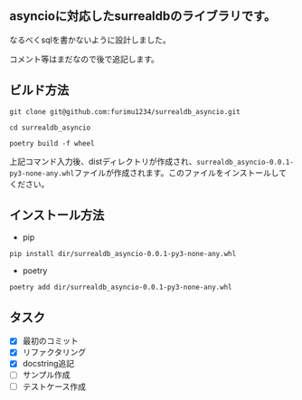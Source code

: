 ## asyncioに対応したsurrealdbのライブラリです。

なるべくsqlを書かないように設計しました。

コメント等はまだなので後で追記します。

## ビルド方法

`git clone git@github.com:furimu1234/surrealdb_asyncio.git`

`cd surrealdb_asyncio`

`poetry build -f wheel`

上記コマンド入力後、distディレクトリが作成され、`surrealdb_asyncio-0.0.1-py3-none-any.whl`ファイルが作成されます。このファイルをインストールしてください。

## インストール方法

- pip

`pip install dir/surrealdb_asyncio-0.0.1-py3-none-any.whl`
- poetry

`poetry add dir/surrealdb_asyncio-0.0.1-py3-none-any.whl`
## タスク
- [x] 最初のコミット
- [x] リファクタリング
- [x] docstring追記
- [ ] サンプル作成
- [ ] テストケース作成